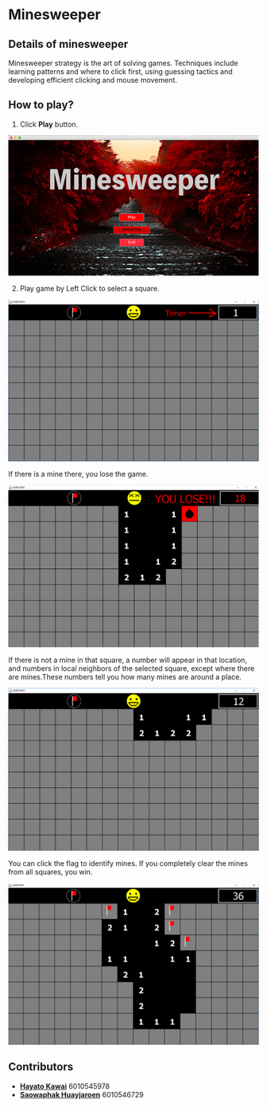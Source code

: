 # Minesweeper

## Details of minesweeper
Minesweeper strategy is the art of solving games. Techniques include learning patterns and where to click first, using guessing tactics and developing efficient clicking and mouse movement.

## How to play?
1. Click **Play** button.

![mainmenu](pic/pic1.png)

2. Play game by Left Click to select a square.

![game](pic/pic2.png)

If there is a mine there, you lose the game.

![lose](pic/pic3.png)

If there is not a mine in that square, a number will appear in that location, and numbers in local neighbors of the selected square, except where there are mines.These numbers tell you how many mines are around a place.

![playing](pic/pic4.png)

You can click the flag to identify mines. If you completely clear the mines from all squares, you win.

![flag](pic/pic5.png)

## Contributors
- [**Hayato Kawai**](https://github.com/JP-SKE15) 6010545978
- [**Saowaphak Huayjaroen**](https://github.com/mookSaowaphak) 6010546729